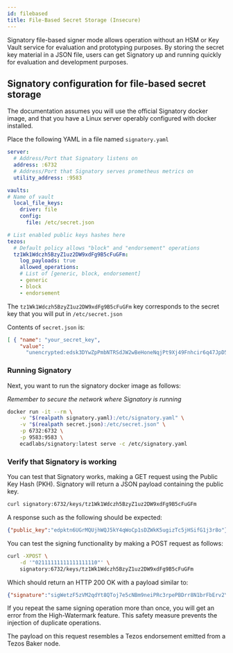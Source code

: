 ```yaml
---
id: filebased
title: File-Based Secret Storage (Insecure)
---
```



Signatory file-based signer mode allows operation without an HSM or Key Vault service for evaluation and prototyping purposes. By storing the secret key material in a JSON file, users can get Signatory up and running quickly for evaluation and development purposes.

## Signatory configuration for file-based secret storage

The documentation assumes you will use the official Signatory docker image, and that you have a Linux server operably configured with docker installed.

Place the following YAML in a file named `signatory.yaml`

```yaml
server:
  # Address/Port that Signatory listens on
  address: :6732
  # Address/Port that Signatory serves prometheus metrics on
  utility_address: :9583

vaults:
# Name of vault
  local_file_keys:
    driver: file
    config:
      file: /etc/secret.json

# List enabled public keys hashes here
tezos:
  # Default policy allows "block" and "endorsement" operations
  tz1Wk1Wdczh5BzyZ1uz2DW9xdFg9B5cFuGFm:
    log_payloads: true
    allowed_operations:
    # List of [generic, block, endorsement]
    - generic
    - block
    - endorsement
```

The `tz1Wk1Wdczh5BzyZ1uz2DW9xdFg9B5cFuGFm` key corresponds to the secret key that you will put in `/etc/secret.json`

Contents of `secret.json` is:

```json
[ { "name": "your_secret_key",
    "value":
      "unencrypted:edsk3DYwZpPmbNTRSdJW2wBeHoneNqjPt9Xj49Fnhcir6q47JpD5Vz" } ]
```

### Running Signatory

Next, you want to run the signatory docker image as follows:

_Remember to secure the network where Signatory is running_

```sh
docker run -it --rm \
    -v "$(realpath signatory.yaml):/etc/signatory.yaml" \
    -v "$(realpath secret.json):/etc/secret.json" \
    -p 6732:6732 \
    -p 9583:9583 \
    ecadlabs/signatory:latest serve -c /etc/signatory.yaml
```

### Verify that Signatory is working

You can test that Signatory works, making a GET request using the Public Key Hash (PKH). Signatory will return a JSON payload containing the public key.

```sh
curl signatory:6732/keys/tz1Wk1Wdczh5BzyZ1uz2DW9xdFg9B5cFuGFm
```

A response such as the following should be expected:

```json
{"public_key":"edpktn6UGrMQUjhWQJ5kY4qWoCp1sDZWkK5ugizTc5jHSifG1j3r8o"}
```

You can test the signing functionality by making a POST request as follows:

```sh
curl -XPOST \
    -d '"02111111111111111110"' \
    signatory:6732/keys/tz1Wk1Wdczh5BzyZ1uz2DW9xdFg9B5cFuGFm
```

Which should return an HTTP 200 OK with a payload similar to:

```json
{"signature":"sigWetzF5zVM2qdYt8QToj7e5cNBm9neiPRc3rpePBDrr8N1brFbErv2YfXMSoSgemJ8AwZcLfmkBDg78bmUEzF1sf1YotnS"}
```

If you repeat the same signing operation more than once, you will get an error from the High-Watermark feature. This safety measure prevents the injection of duplicate operations.

The payload on this request resembles a Tezos endorsement emitted from a Tezos Baker node.

